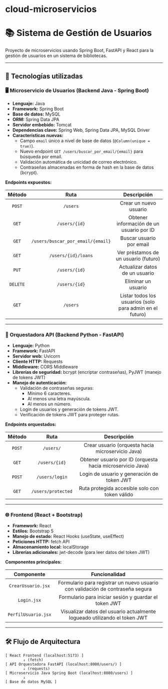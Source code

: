 # cloud-microservicios
# 📚 Sistema de Gestión de Usuarios

Proyecto de microservicios usando Spring Boot, FastAPI y React para la gestión de usuarios en un sistema de bibliotecas.

---

## 🚀 Tecnologías utilizadas

### 🖥️ Microservicio de Usuarios (Backend Java - Spring Boot)

- **Lenguaje:** Java
- **Framework:** Spring Boot
- **Base de datos:** MySQL
- **ORM:** Spring Data JPA
- **Servidor embebido:** Tomcat
- **Dependencias clave:** Spring Web, Spring Data JPA, MySQL Driver
- **Características nuevas:**
  - Campo `email` único a nivel de base de datos (`@Column(unique = true)`).
  - Nuevo endpoint `GET /users/buscar_por_email/{email}` para búsqueda por email.
  - Validación automática de unicidad de correo electrónico.
  - Contraseñas almacenadas en forma de hash en la base de datos (bcrypt).

**Endpoints expuestos:**

| Método | Ruta | Descripción |
|:------:|:----:|:-----------:|
| `POST` | `/users` | Crear un nuevo usuario |
| `GET` | `/users/{id}` | Obtener información de un usuario por ID |
| `GET` | `/users/buscar_por_email/{email}` | Buscar usuario por email |
| `GET` | `/users/{id}/loans` | Ver préstamos de un usuario (futuro) |
| `PUT` | `/users/{id}` | Actualizar datos de un usuario |
| `DELETE` | `/users/{id}` | Eliminar un usuario |
| `GET` | `/users` | Listar todos los usuarios (solo para admin en el futuro) |

---

### 🐍 Orquestadora API (Backend Python - FastAPI)

- **Lenguaje:** Python
- **Framework:** FastAPI
- **Servidor web:** Uvicorn
- **Cliente HTTP:** Requests
- **Middleware:** CORS Middleware
- **Librerías de seguridad:** bcrypt (encriptar contraseñas), PyJWT (manejo de tokens JWT)
- **Manejo de autenticación:**
  - Validación de contraseñas seguras:
    - Mínimo 6 caracteres.
    - Al menos una letra mayúscula.
    - Al menos un número.
  - Login de usuarios y generación de tokens JWT.
  - Verificación de tokens JWT para proteger rutas.

**Endpoints orquestados:**

| Método | Ruta | Descripción |
|:------:|:----:|:-----------:|
| `POST` | `/users/` | Crear usuario (orquesta hacia microservicio Java) |
| `GET`  | `/users/{id}` | Obtener usuario por ID (orquesta hacia microservicio Java) |
| `POST` | `/users/login` | Login de usuario y generación de token JWT |
| `GET`  | `/users/protected` | Ruta protegida accesible solo con token válido |

---

### 🌐 Frontend (React + Bootstrap)

- **Framework:** React
- **Estilos:** Bootstrap 5
- **Manejo de estado:** React Hooks (useState, useEffect)
- **Peticiones HTTP:** fetch API
- **Almacenamiento local:** localStorage
- **Librerías adicionales:** jwt-decode (para leer datos del token JWT)

**Componentes principales:**

| Componente | Funcionalidad |
|:----------:|:-------------:|
| `CrearUsuario.jsx` | Formulario para registrar un nuevo usuario con validación de contraseña segura |
| `Login.jsx` | Formulario para iniciar sesión y guardar el token JWT |
| `PerfilUsuario.jsx` | Visualizar datos del usuario actualmente logueado utilizando el token JWT |

---

## 🛠 Flujo de Arquitectura

```plaintext
[ React Frontend (localhost:5173) ]
        ↓ (fetch)
[ API Orquestadora FastAPI (localhost:8000/users/) ]
        ↓ (requests)
[ Microservicio Java Spring Boot (localhost:8080/users) ]
        ↓
[ Base de datos MySQL ]
